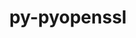 ---
title: "py-pyopenssl"
layout: cache
categories: [package, develop]
meta: {"compilers": ["gcc@=11.4.0", "gcc@=9.4.0", "oneapi@=2024.2.1"], "num_specs": 25, "num_specs_by_stack": {"e4s": 6, "e4s-neoverse-v2": 6, "e4s-neoverse_v1": 3, "e4s-oneapi": 6, "e4s-power": 1, "root": 25}, "oss": ["ubuntu20.04", "ubuntu22.04"], "platforms": ["linux"], "stacks": ["e4s", "e4s-neoverse-v2", "e4s-neoverse_v1", "e4s-oneapi", "e4s-power", "root"], "targets": ["neoverse_v1", "neoverse_v2", "ppc64le", "x86_64_v3"], "versions": ["19.0.0", "23.2.0"]}
spec_details: [{"compiler": "gcc@=11.4.0", "hash": "4qio5ezh4wsriqzxfkdtn5b5pwkmn7rc", "os": "ubuntu22.04", "platform": "linux", "size": "-", "stacks": ["e4s", "root"], "target": "x86_64_v3", "variants": ["build_system=python_pip"], "versions": ["19.0.0"]}, {"compiler": "gcc@=11.4.0", "hash": "5wvnglmcnvxsil5cyunf6v4kcat7x5dx", "os": "ubuntu22.04", "platform": "linux", "size": "-", "stacks": ["e4s", "root"], "target": "x86_64_v3", "variants": ["build_system=python_pip"], "versions": ["19.0.0"]}, {"compiler": "gcc@=11.4.0", "hash": "bbfiogk2rejazv4wnxe7pywh2dx7iqmb", "os": "ubuntu22.04", "platform": "linux", "size": "-", "stacks": ["e4s-neoverse-v2", "root"], "target": "neoverse_v2", "variants": ["build_system=python_pip"], "versions": ["19.0.0"]}, {"compiler": "gcc@=11.4.0", "hash": "begcm2kbi5oxldiasmye3uuv2jbkbwev", "os": "ubuntu22.04", "platform": "linux", "size": "-", "stacks": ["e4s-neoverse-v2", "root"], "target": "neoverse_v2", "variants": ["build_system=python_pip"], "versions": ["19.0.0"]}, {"compiler": "gcc@=11.4.0", "hash": "claw7tdor3s7hqogxf337zb7wmvit36j", "os": "ubuntu22.04", "platform": "linux", "size": "-", "stacks": ["e4s", "root"], "target": "x86_64_v3", "variants": ["build_system=python_pip"], "versions": ["19.0.0"]}, {"compiler": "oneapi@=2024.2.1", "hash": "h6ce65fwhwadipseg4dvd7xvikup62ov", "os": "ubuntu22.04", "platform": "linux", "size": "-", "stacks": ["e4s-oneapi", "root"], "target": "x86_64_v3", "variants": ["build_system=python_pip"], "versions": ["23.2.0"]}, {"compiler": "oneapi@=2024.2.1", "hash": "h6suvvq7wdddbjlxouy3rehahzsj5fzx", "os": "ubuntu22.04", "platform": "linux", "size": "-", "stacks": ["e4s-oneapi", "root"], "target": "x86_64_v3", "variants": ["build_system=python_pip"], "versions": ["23.2.0"]}, {"compiler": "gcc@=11.4.0", "hash": "hbff5hwyjnwrlz6o62ttjaenuqzmoa4t", "os": "ubuntu22.04", "platform": "linux", "size": "-", "stacks": ["e4s-neoverse_v1", "root"], "target": "neoverse_v1", "variants": ["build_system=python_pip"], "versions": ["19.0.0"]}, {"compiler": "gcc@=11.4.0", "hash": "hgiwkjenfekx6pg7yem2i4na2ef7ncb5", "os": "ubuntu22.04", "platform": "linux", "size": "-", "stacks": ["e4s-neoverse-v2", "root"], "target": "neoverse_v2", "variants": ["build_system=python_pip"], "versions": ["19.0.0"]}, {"compiler": "gcc@=11.4.0", "hash": "itn6rtlsxhgqxwmlv6bp4rbz5kb223z4", "os": "ubuntu22.04", "platform": "linux", "size": "-", "stacks": ["e4s-neoverse_v1", "root"], "target": "neoverse_v1", "variants": ["build_system=python_pip"], "versions": ["19.0.0"]}, {"compiler": "gcc@=11.4.0", "hash": "iwymc6w24jpiegjmjfk4t3arbikxgscc", "os": "ubuntu22.04", "platform": "linux", "size": "-", "stacks": ["e4s", "root"], "target": "x86_64_v3", "variants": ["build_system=python_pip"], "versions": ["19.0.0"]}, {"compiler": "oneapi@=2024.2.1", "hash": "jib6wrejawq3e5naxg7wmhkxhms63wtn", "os": "ubuntu22.04", "platform": "linux", "size": "-", "stacks": ["e4s-oneapi", "root"], "target": "x86_64_v3", "variants": ["build_system=python_pip"], "versions": ["23.2.0"]}, {"compiler": "gcc@=11.4.0", "hash": "kuh3kya4iqm5rep6j23qyeyxcqjwxrbu", "os": "ubuntu22.04", "platform": "linux", "size": "-", "stacks": ["root"], "target": "neoverse_v2", "variants": ["build_system=python_pip"], "versions": ["19.0.0"]}, {"compiler": "oneapi@=2024.2.1", "hash": "mrbdci6y6aqxhahfnsqtomzbi23wxbg2", "os": "ubuntu22.04", "platform": "linux", "size": "-", "stacks": ["e4s-oneapi", "root"], "target": "x86_64_v3", "variants": ["build_system=python_pip"], "versions": ["23.2.0"]}, {"compiler": "oneapi@=2024.2.1", "hash": "nbxcfoderjaiji36e25xdqibzfwq6xj6", "os": "ubuntu22.04", "platform": "linux", "size": "-", "stacks": ["e4s-oneapi", "root"], "target": "x86_64_v3", "variants": ["build_system=python_pip"], "versions": ["23.2.0"]}, {"compiler": "gcc@=11.4.0", "hash": "oh4shekvylnpwkgnufkxymyi5my5lrgj", "os": "ubuntu22.04", "platform": "linux", "size": "-", "stacks": ["e4s", "root"], "target": "x86_64_v3", "variants": ["build_system=python_pip"], "versions": ["19.0.0"]}, {"compiler": "gcc@=11.4.0", "hash": "pwumb22qnhjmbgp7thny6hcpxvlg4ufm", "os": "ubuntu22.04", "platform": "linux", "size": "-", "stacks": ["e4s", "root"], "target": "x86_64_v3", "variants": ["build_system=python_pip"], "versions": ["19.0.0"]}, {"compiler": "gcc@=11.4.0", "hash": "quejh27bvsrgyhdz5cuw3ulgesolvgfw", "os": "ubuntu22.04", "platform": "linux", "size": "-", "stacks": ["e4s-neoverse-v2", "root"], "target": "neoverse_v2", "variants": ["build_system=python_pip"], "versions": ["19.0.0"]}, {"compiler": "oneapi@=2024.2.1", "hash": "svrovb4ks52jhhj43womcswge43hvlrk", "os": "ubuntu22.04", "platform": "linux", "size": "-", "stacks": ["root"], "target": "x86_64_v3", "variants": ["build_system=python_pip"], "versions": ["23.2.0"]}, {"compiler": "gcc@=9.4.0", "hash": "tmmg5oq76vv46vggzfq3gw6dazwohrst", "os": "ubuntu20.04", "platform": "linux", "size": "-", "stacks": ["e4s-power", "root"], "target": "ppc64le", "variants": ["build_system=python_pip"], "versions": ["19.0.0"]}, {"compiler": "gcc@=11.4.0", "hash": "v2bkhuxm3xgdud43qon7mbwrzswcd2qq", "os": "ubuntu22.04", "platform": "linux", "size": "-", "stacks": ["e4s-neoverse-v2", "root"], "target": "neoverse_v2", "variants": ["build_system=python_pip"], "versions": ["19.0.0"]}, {"compiler": "oneapi@=2024.2.1", "hash": "y6anpptysdgbifedtiz3veuwdcfzc2fi", "os": "ubuntu22.04", "platform": "linux", "size": "-", "stacks": ["e4s-oneapi", "root"], "target": "x86_64_v3", "variants": ["build_system=python_pip"], "versions": ["23.2.0"]}, {"compiler": "gcc@=11.4.0", "hash": "yvbqmes3c55zotrp4ovzgo53bqjokvhw", "os": "ubuntu22.04", "platform": "linux", "size": "-", "stacks": ["e4s-neoverse-v2", "root"], "target": "neoverse_v2", "variants": ["build_system=python_pip"], "versions": ["19.0.0"]}, {"compiler": "gcc@=11.4.0", "hash": "zepooj3wg3zmdbzzqbynw65xkoiem555", "os": "ubuntu22.04", "platform": "linux", "size": "-", "stacks": ["e4s-neoverse_v1", "root"], "target": "neoverse_v1", "variants": ["build_system=python_pip"], "versions": ["19.0.0"]}, {"compiler": "gcc@=11.4.0", "hash": "zwgb4rcchv2bcjb2dzkg3h3omhjqv7rb", "os": "ubuntu22.04", "platform": "linux", "size": "-", "stacks": ["root"], "target": "x86_64_v3", "variants": ["build_system=python_pip"], "versions": ["19.0.0"]}]
---